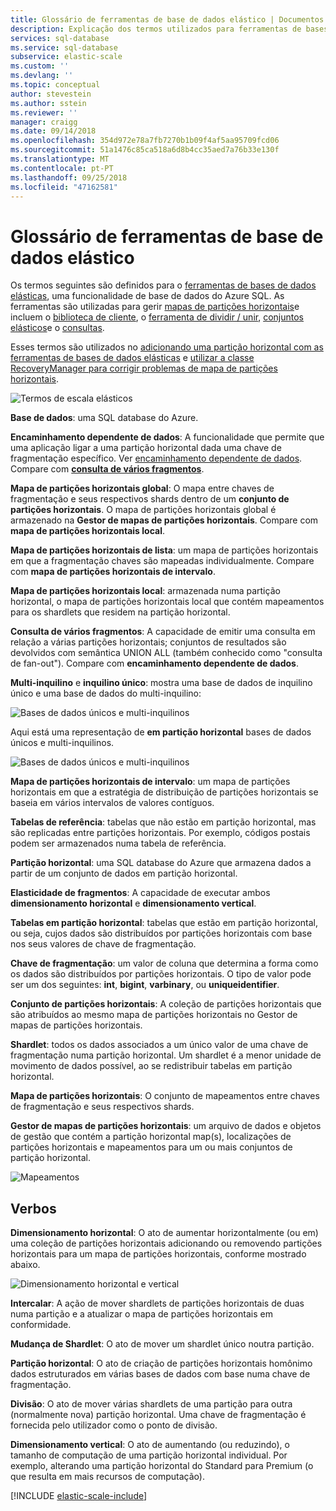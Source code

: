 ```yaml
---
title: Glossário de ferramentas de base de dados elástico | Documentos da Microsoft
description: Explicação dos termos utilizados para ferramentas de bases de dados elásticas
services: sql-database
ms.service: sql-database
subservice: elastic-scale
ms.custom: ''
ms.devlang: ''
ms.topic: conceptual
author: stevestein
ms.author: sstein
ms.reviewer: ''
manager: craigg
ms.date: 09/14/2018
ms.openlocfilehash: 354d972e78a7fb7270b1b09f4af5aa95709fcd06
ms.sourcegitcommit: 51a1476c85ca518a6d8b4cc35aed7a76b33e130f
ms.translationtype: MT
ms.contentlocale: pt-PT
ms.lasthandoff: 09/25/2018
ms.locfileid: "47162581"
---
```

# <a name="elastic-database-tools-glossary"></a>Glossário de ferramentas de base de dados elástico
Os termos seguintes são definidos para o [ferramentas de bases de dados elásticas](sql-database-elastic-scale-introduction.md), uma funcionalidade de base de dados do Azure SQL. As ferramentas são utilizadas para gerir [mapas de partições horizontais](sql-database-elastic-scale-shard-map-management.md)e incluem o [biblioteca de cliente](sql-database-elastic-database-client-library.md), o [ferramenta de dividir / unir](sql-database-elastic-scale-overview-split-and-merge.md), [conjuntos elásticos](sql-database-elastic-pool.md)e o [consultas](sql-database-elastic-query-overview.md). 

Esses termos são utilizados no [adicionando uma partição horizontal com as ferramentas de bases de dados elásticas](sql-database-elastic-scale-add-a-shard.md) e [utilizar a classe RecoveryManager para corrigir problemas de mapa de partições horizontais](sql-database-elastic-database-recovery-manager.md).

![Termos de escala elásticos][1]

**Base de dados**: uma SQL database do Azure. 

**Encaminhamento dependente de dados**: A funcionalidade que permite que uma aplicação ligar a uma partição horizontal dada uma chave de fragmentação específico. Ver [encaminhamento dependente de dados](sql-database-elastic-scale-data-dependent-routing.md). Compare com  **[consulta de vários fragmentos](sql-database-elastic-scale-multishard-querying.md)**.

**Mapa de partições horizontais global**: O mapa entre chaves de fragmentação e seus respectivos shards dentro de um **conjunto de partições horizontais**. O mapa de partições horizontais global é armazenado na **Gestor de mapas de partições horizontais**. Compare com **mapa de partições horizontais local**.

**Mapa de partições horizontais de lista**: um mapa de partições horizontais em que a fragmentação chaves são mapeadas individualmente. Compare com **mapa de partições horizontais de intervalo**.   

**Mapa de partições horizontais local**: armazenada numa partição horizontal, o mapa de partições horizontais local que contém mapeamentos para os shardlets que residem na partição horizontal.

**Consulta de vários fragmentos**: A capacidade de emitir uma consulta em relação a várias partições horizontais; conjuntos de resultados são devolvidos com semântica UNION ALL (também conhecido como "consulta de fan-out"). Compare com **encaminhamento dependente de dados**.

**Multi-inquilino** e **inquilino único**: mostra uma base de dados de inquilino único e uma base de dados do multi-inquilino:

![Bases de dados únicos e multi-inquilinos](./media/sql-database-elastic-scale-glossary/multi-single-simple.png)

Aqui está uma representação de **em partição horizontal** bases de dados únicos e multi-inquilinos. 

![Bases de dados únicos e multi-inquilinos](./media/sql-database-elastic-scale-glossary/shards-single-multi.png)

**Mapa de partições horizontais de intervalo**: um mapa de partições horizontais em que a estratégia de distribuição de partições horizontais se baseia em vários intervalos de valores contíguos. 

**Tabelas de referência**: tabelas que não estão em partição horizontal, mas são replicadas entre partições horizontais. Por exemplo, códigos postais podem ser armazenados numa tabela de referência. 

**Partição horizontal**: uma SQL database do Azure que armazena dados a partir de um conjunto de dados em partição horizontal. 

**Elasticidade de fragmentos**: A capacidade de executar ambos **dimensionamento horizontal** e **dimensionamento vertical**.

**Tabelas em partição horizontal**: tabelas que estão em partição horizontal, ou seja, cujos dados são distribuídos por partições horizontais com base nos seus valores de chave de fragmentação. 

**Chave de fragmentação**: um valor de coluna que determina a forma como os dados são distribuídos por partições horizontais. O tipo de valor pode ser um dos seguintes: **int**, **bigint**, **varbinary**, ou **uniqueidentifier**. 

**Conjunto de partições horizontais**: A coleção de partições horizontais que são atribuídos ao mesmo mapa de partições horizontais no Gestor de mapas de partições horizontais.  

**Shardlet**: todos os dados associados a um único valor de uma chave de fragmentação numa partição horizontal. Um shardlet é a menor unidade de movimento de dados possível, ao se redistribuir tabelas em partição horizontal. 

**Mapa de partições horizontais**: O conjunto de mapeamentos entre chaves de fragmentação e seus respectivos shards.

**Gestor de mapas de partições horizontais**: um arquivo de dados e objetos de gestão que contém a partição horizontal map(s), localizações de partições horizontais e mapeamentos para um ou mais conjuntos de partição horizontal.

![Mapeamentos][2]

## <a name="verbs"></a>Verbos
**Dimensionamento horizontal**: O ato de aumentar horizontalmente (ou em) uma coleção de partições horizontais adicionando ou removendo partições horizontais para um mapa de partições horizontais, conforme mostrado abaixo.

![Dimensionamento horizontal e vertical][3]

**Intercalar**: A ação de mover shardlets de partições horizontais de duas numa partição e a atualizar o mapa de partições horizontais em conformidade.

**Mudança de Shardlet**: O ato de mover um shardlet único noutra partição. 

**Partição horizontal**: O ato de criação de partições horizontais homônimo dados estruturados em várias bases de dados com base numa chave de fragmentação.

**Divisão**: O ato de mover várias shardlets de uma partição para outra (normalmente nova) partição horizontal. Uma chave de fragmentação é fornecida pelo utilizador como o ponto de divisão.

**Dimensionamento vertical**: O ato de aumentando (ou reduzindo), o tamanho de computação de uma partição horizontal individual. Por exemplo, alterando uma partição horizontal do Standard para Premium (o que resulta em mais recursos de computação). 

[!INCLUDE [elastic-scale-include](../../includes/elastic-scale-include.md)]

<!--Image references-->
[1]: ./media/sql-database-elastic-scale-glossary/glossary.png
[2]: ./media/sql-database-elastic-scale-glossary/mappings.png
[3]: ./media/sql-database-elastic-scale-glossary/h_versus_vert.png

